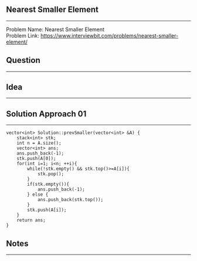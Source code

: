 ## Nearest Smaller Element
------------------------
Problem Name: Nearest Smaller Element <br>
Problem Link: https://www.interviewbit.com/problems/nearest-smaller-element/

## Question
-----------

## Idea
-------

## Solution Approach 01
-----------------------
```
vector<int> Solution::prevSmaller(vector<int> &A) {
    stack<int> stk;
    int n = A.size();
    vector<int> ans;
    ans.push_back(-1);
    stk.push(A[0]);
    for(int i=1; i<n; ++i){
        while(!stk.empty() && stk.top()>=A[i]){
            stk.pop();
        }
        if(stk.empty()){
            ans.push_back(-1);
        } else {
            ans.push_back(stk.top());
        }
        stk.push(A[i]);
    }
    return ans;
}
```

## Notes
--------